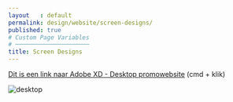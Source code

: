 ```yaml
---
layout   : default
permalink: design/website/screen-designs/
published: true
# Custom Page Variables
# ─────────────────────
title: Screen Designs
---
```

[Dit is een link naar Adobe XD - Desktop promowebsite](https://xd.adobe.com/view/95843815-ec46-4064-4034-9023bcd4732d-e3b5/?fullscreen) (cmd + klik)

<img src="../../../afbeeldingen/desk2.png" class="img-fluid" alt="desktop">